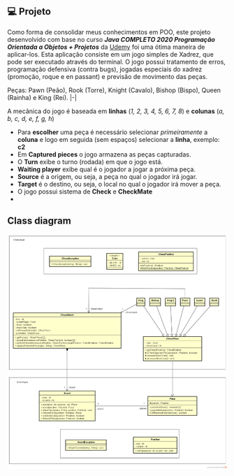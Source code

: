 ## 💻 Projeto
  Como forma de consolidar meus conhecimentos em POO, este projeto desenvolvido com base no curso  *__Java COMPLETO 2020 Programação Orientada a Objetos + Projetos__* da [Udemy](https://www.udemy.com/course/java-curso-completo/) foi uma ótima maneira de aplicar-los. Esta aplicação consiste em um jogo simples de Xadrez, que pode ser executado através do terminal. O jogo possui tratamento de erros, programação defensiva (contra bugs), jogadas especiais do xadrez (promoção, roque e en passant) e previsão de movimento das peças.
  
Peças: Pawn (Peão), Rook (Torre), Knight (Cavalo), Bishop (Bispo), Queen (Rainha) e King (Rei).
|-|

 A mecânica do jogo é baseada em **linhas** (_1, 2, 3, 4, 5, 6, 7, 8_) e **colunas** (_a, b, c, d, e, f, g, h_)
- Para **escolher** uma peça é necessário selecionar _primeiramente_ a **coluna** e logo em seguida (sem espaços) selecionar a **linha**, exemplo: **c2**
- Em **Captured pieces** o jogo armazena as peças capturadas.
- O **Turn** exibe o turno (rodada) em que o jogo está.
- **Waiting player** exibe qual é o jogador a jogar a próxima peça.
- **Source** é a origem, ou seja, a peça no qual o jogador irá jogar.
- **Target** é o destino, ou seja, o local no qual o jogador irá mover a peça.
- O jogo possui sistema de **Check** e **CheckMate**
- 
## Class diagram
![](https://raw.githubusercontent.com/roanrobersson/assets/master/java-console_chess/class-diagram.png)
